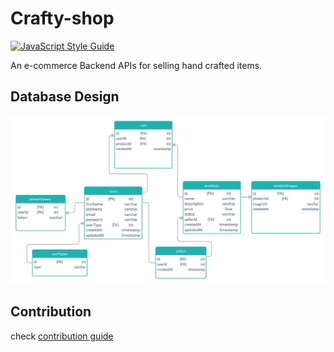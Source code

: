 # Crafty-shop

[![JavaScript Style Guide](https://img.shields.io/badge/code_style-standard-brightgreen.svg)](https://standardjs.com)

An e-commerce Backend APIs for selling hand crafted items.



## Database Design

![Crafty-shop database scheme](./screenshoots/dbScheme.png "Crafty-shop database scheme")

## Contribution

check [contribution guide](./CONTRIBUTION.md)